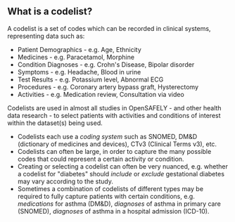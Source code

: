 ## What is a codelist?

A codelist is a set of codes which can be recorded in clinical systems, representing data such as:
* Patient Demographics - e.g. Age, Ethnicity
* Medicines - e.g. Paracetamol, Morphine
* Condition Diagnoses - e.g. Crohn's Disease, Bipolar disorder
* Symptoms - e.g. Headache, Blood in urine
* Test Results - e.g. Potassium level, Abnormal ECG
* Procedures - e.g. Coronary artery bypass graft, Hysterectomy
* Activities - e.g. Medication review, Consultation via video

Codelists are used in almost all studies in OpenSAFELY - and other health data research -
to select patients with activities and conditions of interest within the dataset(s) being used. 

* Codelists each use a _coding system_ such as SNOMED, DM&D (dictionary of medicines and devices), CTv3 (Clinical Terms v3), etc.
* Codelists can often be large, in order to capture the many possible codes that could represent a certain activity or condition.
* Creating or selecting a codelist can often be very nuanced, 
e.g. whether a codelist for "diabetes" should _include_ or _exclude_ gestational diabetes may vary according to the study. 
* Sometimes a combination of codelists of different types may be required to fully capture patients with certain conditions, 
e.g. _medications_ for asthma (DM&D), _diagnoses_ of asthma in primary care (SNOMED), _diagnoses_ of asthma in a hospital admission (ICD-10).
